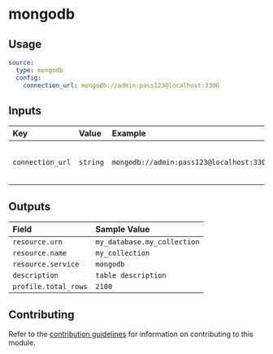 # mongodb

## Usage

```yaml
source:
  type: mongodb
  config:
    connection_url: mongodb://admin:pass123@localhost:3306
```

## Inputs

| Key | Value | Example | Description |    |
| :-- | :---- | :------ | :---------- | :- |
| `connection_url` | `string` | `mongodb://admin:pass123@localhost:3306` | URL to access the mongodb server | *required* |

## Outputs

| Field | Sample Value |
| :---- | :---- |
| `resource.urn` | `my_database.my_collection` |
| `resource.name` | `my_collection` |
| `resource.service` | `mongodb` |
| `description` | `table description` |
| `profile.total_rows` | `2100` |

## Contributing

Refer to the [contribution guidelines](../../../docs/contribute/guide.md#adding-a-new-extractor) for information on contributing to this module.
